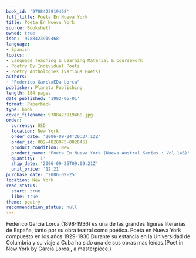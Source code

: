 ```yaml
---
book_id: '9788423919468'
full_title: Poeta En Nueva York
title: Poeta En Nueva York
source: Bookshelf
owned: true
isbn: '9788423919468'
language:
- Spanish
topics:
- Language Teaching & Learning Material & Coursework
- Poetry By Individual Poets
- Poetry Anthologies (various Poets)
authors:
- "Federico Garc\xEDa Lorca"
publisher: Planeta Publishing
length: 184 pages
date_published: '1992-06-01'
format: Paperback
type: book
cover_filename: 9788423919468.jpg
order:
  currency: USD
  location: New York
  order_date: '2006-09-24T20:37:12Z'
  order_id: 002-4828075-8826451
  product_condition: New
  product_name: 'Poeta En Nueva York (Nueva Austral Series : Vol 146)'
  quantity: '1'
  ship_date: '2006-09-25T09:09:21Z'
  unit_price: '12.21'
purchase_date: '2006-09-25'
location: New York
read_status:
  start: true
  like: true
theme: poetry
recommendation_status: null
---
```

Federico Garcia Lorca (1898-1936) es una de las grandes figuras literarias de España, tanto por su obra teatral como poética. Poeta en Nueva York compuesto en los años 1929-1930 Durante su estancia en la Universidad de Columbria y su viaje a Cuba ha sido una de sus obras mas leídas.(Poet in New York by Garcia Lorca., a masterpiece.)

